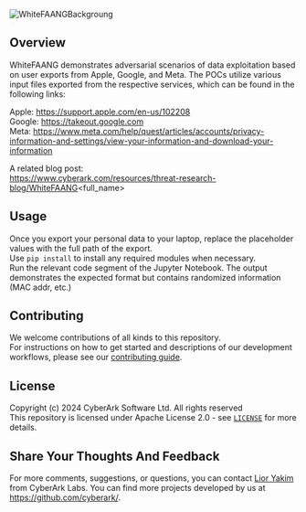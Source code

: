 ![WhiteFAANGBackgroung](https://github.com/user-attachments/assets/898d0df7-cd46-465c-8369-4e8946a2a26f)

## Overview
WhiteFAANG demonstrates adversarial scenarios of data exploitation based on user exports from Apple, Google, and Meta. The POCs utilize various input files exported from the respective services, which can be found in the following links:  
  
Apple: https://support.apple.com/en-us/102208  
Google: https://takeout.google.com  
Meta: https://www.meta.com/help/quest/articles/accounts/privacy-information-and-settings/view-your-information-and-download-your-information  

A related blog post:  
https://www.cyberark.com/resources/threat-research-blog/WhiteFAANG<full_name>  

## Usage
Once you export your personal data to your laptop, replace the placeholder values with the full path of the export.  
Use `pip install` to install any required modules when necessary.   
Run the relevant code segment of the Jupyter Notebook.
The output demonstrates the expected format but contains randomized information (MAC addr, etc.)

## Contributing

We welcome contributions of all kinds to this repository.  
For instructions on how to get started and descriptions
of our development workflows, please see our [contributing guide](https://github.com/cyberark/conjur-api-go/blob/master/CONTRIBUTING.md).

## License
Copyright (c) 2024 CyberArk Software Ltd. All rights reserved  
This repository is licensed under Apache License 2.0 - see [`LICENSE`](LICENSE) for more details.

## Share Your Thoughts And Feedback
For more comments, suggestions, or questions, you can contact [Lior Yakim](https://www.linkedin.com/in/lior-yakim-79b100156/) from CyberArk Labs.
You can find more projects developed by us at https://github.com/cyberark/.
